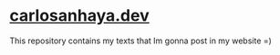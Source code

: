 # [carlosanhaya.dev](https://www.carlosanhaya.dev/)
This repository contains my texts that Im gonna post in my website =)
